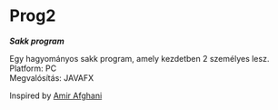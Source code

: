# Prog2

***Sakk program***

Egy hagyományos sakk program, amely kezdetben 2 személyes lesz.<br>
Platform: PC<br>
Megvalósítás: JAVAFX<br>

Inspired by [Amir Afghani](https://github.com/amir650/BlackWidow-Chess) 
